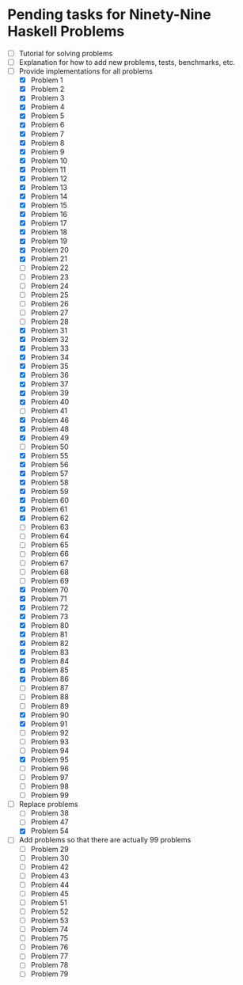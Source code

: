 # Pending tasks for Ninety-Nine Haskell Problems

*   [ ] Tutorial for solving problems
*   [ ] Explanation for how to add new problems, tests, benchmarks, etc.
*   [ ] Provide implementations for all problems
    *   [x] Problem 1
    *   [x] Problem 2
    *   [x] Problem 3
    *   [x] Problem 4
    *   [x] Problem 5
    *   [x] Problem 6
    *   [x] Problem 7
    *   [x] Problem 8
    *   [x] Problem 9
    *   [x] Problem 10
    *   [x] Problem 11
    *   [x] Problem 12
    *   [x] Problem 13
    *   [x] Problem 14
    *   [x] Problem 15
    *   [x] Problem 16
    *   [x] Problem 17
    *   [x] Problem 18
    *   [x] Problem 19
    *   [x] Problem 20
    *   [x] Problem 21
    *   [ ] Problem 22
    *   [ ] Problem 23
    *   [ ] Problem 24
    *   [ ] Problem 25
    *   [ ] Problem 26
    *   [ ] Problem 27
    *   [ ] Problem 28
    *   [x] Problem 31
    *   [x] Problem 32
    *   [x] Problem 33
    *   [x] Problem 34
    *   [x] Problem 35
    *   [x] Problem 36
    *   [x] Problem 37
    *   [x] Problem 39
    *   [x] Problem 40
    *   [ ] Problem 41
    *   [x] Problem 46
    *   [x] Problem 48
    *   [x] Problem 49
    *   [ ] Problem 50
    *   [x] Problem 55
    *   [x] Problem 56
    *   [x] Problem 57
    *   [x] Problem 58
    *   [x] Problem 59
    *   [x] Problem 60
    *   [x] Problem 61
    *   [x] Problem 62
    *   [ ] Problem 63
    *   [ ] Problem 64
    *   [ ] Problem 65
    *   [ ] Problem 66
    *   [ ] Problem 67
    *   [ ] Problem 68
    *   [ ] Problem 69
    *   [x] Problem 70
    *   [x] Problem 71
    *   [x] Problem 72
    *   [x] Problem 73
    *   [x] Problem 80
    *   [x] Problem 81
    *   [x] Problem 82
    *   [x] Problem 83
    *   [x] Problem 84
    *   [x] Problem 85
    *   [x] Problem 86
    *   [ ] Problem 87
    *   [ ] Problem 88
    *   [ ] Problem 89
    *   [x] Problem 90
    *   [x] Problem 91
    *   [ ] Problem 92
    *   [ ] Problem 93
    *   [ ] Problem 94
    *   [x] Problem 95
    *   [ ] Problem 96
    *   [ ] Problem 97
    *   [ ] Problem 98
    *   [ ] Problem 99
*   [ ] Replace problems
    *   [ ] Problem 38
    *   [ ] Problem 47
    *   [x] Problem 54
*   [ ] Add problems so that there are actually 99 problems
    *   [ ] Problem 29
    *   [ ] Problem 30
    *   [ ] Problem 42
    *   [ ] Problem 43
    *   [ ] Problem 44
    *   [ ] Problem 45
    *   [ ] Problem 51
    *   [ ] Problem 52
    *   [ ] Problem 53
    *   [ ] Problem 74
    *   [ ] Problem 75
    *   [ ] Problem 76
    *   [ ] Problem 77
    *   [ ] Problem 78
    *   [ ] Problem 79
